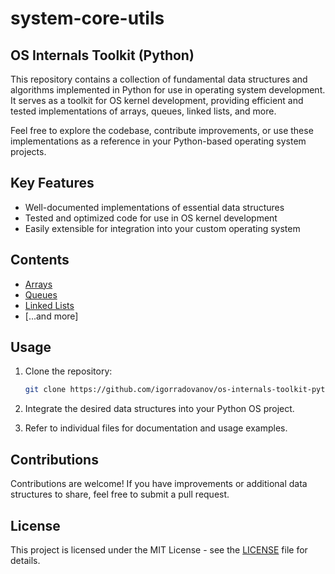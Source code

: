 # system-core-utils

## OS Internals Toolkit (Python)

This repository contains a collection of fundamental data structures and algorithms implemented in Python for use in operating system development. It serves as a toolkit for OS kernel development, providing efficient and tested implementations of arrays, queues, linked lists, and more.

Feel free to explore the codebase, contribute improvements, or use these implementations as a reference in your Python-based operating system projects.

## Key Features

- Well-documented implementations of essential data structures
- Tested and optimized code for use in OS kernel development
- Easily extensible for integration into your custom operating system

## Contents

- [Arrays](arrays/arrays.py)
- [Queues](queues/queues.py)
- [Linked Lists](linked_lists/linked_lists.py)
- [...and more]

## Usage

1. Clone the repository:
   ```bash
   git clone https://github.com/igorradovanov/os-internals-toolkit-python.git
   ```

2. Integrate the desired data structures into your Python OS project.

3. Refer to individual files for documentation and usage examples.

## Contributions

Contributions are welcome! If you have improvements or additional data structures to share, feel free to submit a pull request.

## License

This project is licensed under the MIT License - see the [LICENSE](LICENSE) file for details.
